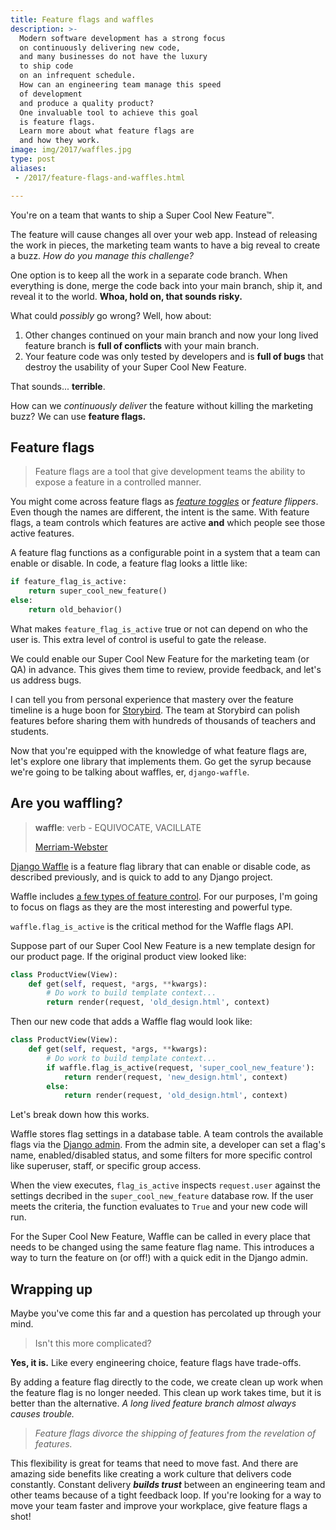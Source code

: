 ```yaml
---
title: Feature flags and waffles
description: >-
  Modern software development has a strong focus
  on continuously delivering new code,
  and many businesses do not have the luxury
  to ship code
  on an infrequent schedule.
  How can an engineering team manage this speed
  of development
  and produce a quality product?
  One invaluable tool to achieve this goal
  is feature flags.
  Learn more about what feature flags are
  and how they work.
image: img/2017/waffles.jpg
type: post
aliases:
 - /2017/feature-flags-and-waffles.html

---
```


You're on a team
that wants to ship a Super Cool New Feature™.

The feature will cause changes all over your web app.
Instead of releasing the work in pieces,
the marketing team wants to have a big reveal
to create a buzz.
*How do you manage this challenge?*

One option is to keep all the work in a separate code branch.
When everything is done,
merge the code back into your main branch,
ship it,
and reveal it to the world.
**Whoa, hold on, that sounds risky.**

What could *possibly* go wrong? Well, how about:

1. Other changes continued on your main branch
   and now your long lived feature branch is **full of conflicts**
   with your main branch.
2. Your feature code was only tested
   by developers
   and is **full of bugs**
   that destroy the usability
   of your Super Cool New Feature.

That sounds... **terrible**.

How can we *continuously deliver* the feature
without killing the marketing buzz?
We can use **feature flags.**

## Feature flags

> Feature flags are a tool
that give development teams the ability
to expose a feature
in a controlled manner.

You might come across feature flags
as [*feature toggles*](https://martinfowler.com/articles/feature-toggles.html)
or *feature flippers*.
Even though the names are different,
the intent is the same.
With feature flags,
a team controls which features are active
**and** which people see those active features.

A feature flag functions as a configurable point
in a system
that a team can enable or disable.
In code,
a feature flag looks a little like:

```python
if feature_flag_is_active:
    return super_cool_new_feature()
else:
    return old_behavior()
```

What makes `feature_flag_is_active` true or not can depend
on who the user is.
This extra level
of control
is useful
to gate the release.

We could enable our Super Cool New Feature
for the marketing team (or QA)
in advance.
This gives them time to review,
provide feedback,
and let's us address bugs.

I can tell you
from personal experience
that mastery
over the feature timeline
is a huge boon
for [Storybird](https://storybird.com/).
The team at Storybird can polish features
before sharing them
with hundreds of thousands
of teachers and students.

Now that you're equipped
with the knowledge
of what feature flags are,
let's explore one library
that implements them.
Go get the syrup
because we're going to be talking about waffles,
er,
`django-waffle`.

## Are you waffling?

> **waffle**: verb - EQUIVOCATE, VACILLATE
>
> [Merriam-Webster](https://www.merriam-webster.com/dictionary/waffle)

[Django Waffle](http://waffle.readthedocs.io/en/latest/index.html)
is a feature flag library
that can enable or disable code,
as described previously,
and is quick
to add to any Django project.

Waffle includes
[a few types of feature control](http://waffle.readthedocs.io/en/latest/types/index.html).
For our purposes,
I'm going to focus
on flags
as they are the most interesting
and powerful type.

`waffle.flag_is_active` is the critical method
for the Waffle flags API.

Suppose part of our Super Cool New Feature is a new template design
for our product page.
If the original product view looked like:

```python
class ProductView(View):
    def get(self, request, *args, **kwargs):
        # Do work to build template context...
        return render(request, 'old_design.html', context)
```

Then our new code that adds a Waffle flag would look like:

```python
class ProductView(View):
    def get(self, request, *args, **kwargs):
        # Do work to build template context...
        if waffle.flag_is_active(request, 'super_cool_new_feature'):
            return render(request, 'new_design.html', context)
        else:
            return render(request, 'old_design.html', context)
```

Let's break down how this works.

Waffle stores flag settings
in a database table.
A team controls the available flags
via the [Django admin](https://docs.djangoproject.com/en/1.11/ref/contrib/admin/).
From the admin site,
a developer can set a flag's name,
enabled/disabled status,
and some filters
for more specific control
like superuser, staff, or specific group access.

When the view executes,
`flag_is_active` inspects `request.user`
against the settings decribed
in the `super_cool_new_feature` database row.
If the user meets the criteria,
the function evaluates to `True`
and your new code will run.

For the Super Cool New Feature,
Waffle can be called in every place
that needs to be changed
using the same feature flag name.
This introduces a way to turn the feature on (or off!)
with a quick edit in the Django admin.

## Wrapping up

Maybe you've come this far
and a question has percolated up
through your mind.

> Isn't this more complicated?

**Yes, it is.**
Like every engineering choice,
feature flags have trade-offs.

By adding a feature flag directly to the code,
we create clean up work
when the feature flag is no longer needed.
This clean up work takes time,
but it is better than the alternative.
*A long lived feature branch
almost always causes trouble.*

> *Feature flags divorce the shipping of features
from the revelation of features.*

This flexibility is great
for teams that need to move fast.
And there are amazing side benefits
like creating a work culture
that delivers code constantly.
Constant delivery ***builds trust***
between an engineering team
and other teams
because of a tight feedback loop.
If you're looking
for a way to move your team faster
and improve your workplace,
give feature flags a shot!
